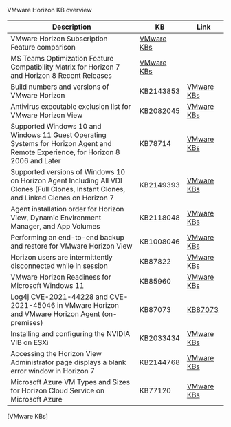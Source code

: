 VMware Horizon KB overview

| **Description** | **KB** | **Link** |
| --- | --- | --- |
| VMware Horizon Subscription Feature comparison | [VMware KBs](https://www.vmware.com/content/dam/digitalmarketing/vmware/en/pdf/products/horizon/vmw-horizon-subscription-feature-comparison.pdf) | 
| MS Teams Optimization Feature Compatibility Matrix for Horizon 7 and Horizon 8 Recent Releases | [VMware KBs](https://kb.vmware.com/s/article/86475?lang=en_US)
| Build numbers and versions of VMware Horizon | KB2143853 | [VMware KBs](https://kb.vmware.com/s/article/2143853?lang=en_US) |
| Antivirus executable exclusion list for VMware Horizon View | KB2082045 | [VMware KBs](https://kb.vmware.com/s/article/2082045?lang=en_US) |
| Supported Windows 10 and Windows 11 Guest Operating Systems for Horizon Agent and Remote Experience, for Horizon 8 2006 and Later | KB78714 | [VMware KBs](https://kb.vmware.com/s/article/78714?lang=en_US) |
| Supported versions of Windows 10 on Horizon Agent Including All VDI Clones (Full Clones, Instant Clones, and Linked Clones on Horizon 7 | KB2149393 | [VMware KBs](https://kb.vmware.com/s/article/2149393?lang=en_US) |
| Agent installation order for Horizon View, Dynamic Environment Manager, and App Volumes | KB2118048 | [VMware KBs](https://kb.vmware.com/s/article/2118048?lang=en_US) |
| Performing an end-to-end backup and restore for VMware Horizon View | KB1008046 | [VMware KBs](https://kb.vmware.com/s/article/1008046?lang=en_US) |
| Horizon users are intermittently disconnected while in session | KB87822 | [VMware KBs](https://kb.vmware.com/s/article/87822?lang=en_US) | 
| VMware Horizon Readiness for Microsoft Windows 11 | KB85960 | [VMware KBs](https://kb.vmware.com/s/article/85960?lang=en_US) |
| Log4j CVE-2021-44228 and CVE-2021-45046 in VMware Horizon and VMware Horizon Agent (on-premises) | KB87073 | [KB87073](https://kb.vmware.com/s/article/87073?lang=en_US) |
| Installing and configuring the NVIDIA VIB on ESXi | KB2033434 | [VMware KBs](https://kb.vmware.com/s/article/2033434?lang=en_US) | 
| Accessing the Horizon View Administrator page displays a blank error window in Horizon 7 | KB2144768 | [VMware KBs](https://kb.vmware.com/s/article/2144768?lang=en_US) | 
| Microsoft Azure VM Types and Sizes for Horizon Cloud Service on Microsoft Azure | KB77120 | [VMware KBs](https://kb.vmware.com/s/article/77120?lang=en_US) |




[VMware KBs]
